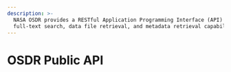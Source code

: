 ```yaml
---
description: >-
  NASA OSDR provides a RESTful Application Programming Interface (API) to its
  full-text search, data file retrieval, and metadata retrieval capabilities.
---
```


# OSDR Public API

